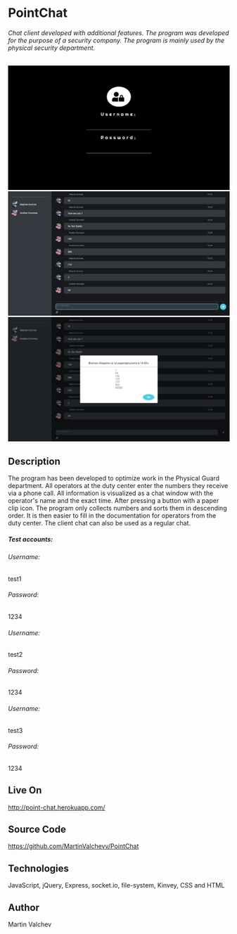 # PointChat

###### Chat client developed with additional features. The program was developed for the purpose of a security company. The program is mainly used by the physical security department.

![](screenshot/loginpage.jpg)
![](screenshot/chat.jpg)
![](screenshot/sortInfo.jpg)

## Description

The program has been developed to optimize work in the Physical Guard department. All operators at the duty center enter the numbers they receive via a phone call. All information is visualized as a chat window with the operator's name and the exact time. After pressing a button with a paper clip icon. The program only collects numbers and sorts them in descending order. It is then easier to fill in the documentation for operators from the duty center. The client chat can also be used as a regular chat.

##### Test accounts:
###### Username: 
test1
###### Password: 
1234
###### Username: 
test2
###### Password: 
1234
###### Username: 
test3
###### Password: 
1234

## Live On

http://point-chat.herokuapp.com/

## Source Code

https://github.com/MartinValchevv/PointChat

## Technologies

JavaScript, jQuery, Express, socket.io, file-system, Kinvey, CSS and HTML

## Author
Martin Valchev  